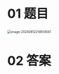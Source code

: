 # 01 题目

<img src="C:\Users\Administrator\AppData\Roaming\Typora\typora-user-images\image-20240812214614541.png" alt="image-20240812214614541" style="zoom:50%;" />



# 02 答案

